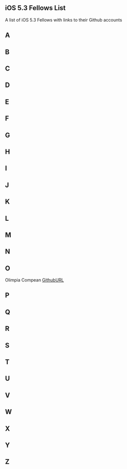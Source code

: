 ## iOS 5.3 Fellows List

A list of iOS 5.3 Fellows with links to their Github accounts

## A 

## B 

## C

## D

## E 

## F

## G

## H 

## I 

## J

## K

## L

## M

## N

## O 
Olimpia Compean [GithubURL](https://github.com/Olimpia1988)

## P

## Q
 
## R
 
## S 

## T

## U

## V

## W

## X

## Y

## Z

